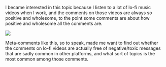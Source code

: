 I became interested in this topic because I listen to a lot of lo-fi music videos when I work, and the comments on those videos are always so positive and wholesome, to the point some comments are about how positive and wholesome all the comments are.

![]('lofi.png')

Meta-comments like this, so to speak, made me want to find out whether the comments on lo-fi videos are actually free of negative/toxic messages that are sadly common in other platforms, and what sort of topics is the most common among those comments.
